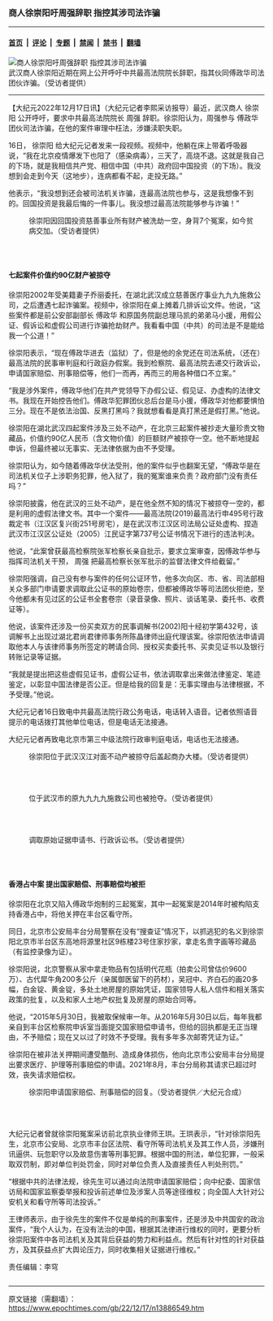### 商人徐崇阳吁周强辞职 指控其涉司法诈骗

---

#### [首页](../../../..?n13886549) &nbsp;|&nbsp; [评论](../../../../../epoch-comment?n13886549) &nbsp;|&nbsp; [专题](../../../../../epoch-special?n13886549) &nbsp;|&nbsp; [禁闻](../../../../../epoch-news?n13886549) &nbsp;|&nbsp; [禁书](../../../../../books?n13886549) &nbsp;|&nbsp; [翻墙](https://github.com/gfw-breaker/nogfw/blob/master/README.md?n13886549)


<div><img alt="商人徐崇阳吁周强辞职 指控其涉司法诈骗" class="attachment-djy_600_400 size-djy_600_400 wp-post-image" src="https://i.epochtimes.com/assets/uploads/2022/12/id13886575-FotoJet-3-600x400.jpg"/>
<div class="caption">
 武汉商人徐崇阳近期在网上公开呼吁中共最高法院院长辞职，指其伙同傅政华司法团伙诈骗。（受访者提供）
</div></div><hr/><div class="post_content" id="artbody" itemprop="articleBody">
 <!-- article content begin -->
 <p>
  【大纪元2022年12月17日讯】（大纪元记者李熙采访报导）最近，武汉商人
  <ok href="https://www.epochtimes.com/gb/tag/%E5%BE%90%E5%B4%87%E9%98%B3.html">
   徐崇阳
  </ok>
  公开呼吁，要求中共最高法院院长
  <ok href="https://www.epochtimes.com/gb/tag/%E5%91%A8%E5%BC%BA.html">
   周强
  </ok>
  辞职。徐崇阳认为，周强参与
  <ok href="https://www.epochtimes.com/gb/tag/%E5%82%85%E6%94%BF%E5%8D%8E.html">
   傅政华
  </ok>
  团伙司法诈骗，在他的案件审理中枉法，涉嫌渎职失职。
 </p>
 <p>
  16日，
  <ok href="https://www.epochtimes.com/gb/tag/%E5%BE%90%E5%B4%87%E9%98%B3.html">
   徐崇阳
  </ok>
  给大纪元记者发来一段视频。视频中，他躺在床上带着呼吸器说，“我在北京疫情爆发下也阳了（感染病毒），三天了，高烧不退。这就是我自己的下场，就是我相信共产党、相信中国（中共）政府回中国投资（的下场）。我没想到会走到今天（这地步），连病都看不起，走投无路。”
 </p>
 <p>
  他表示，“我没想到还会被司法机关诈骗，连最高法院也参与，这是我想像不到的。回国投资是我最后悔的一件事儿。我没想过最高法院能够参与诈骗！”
 </p>
 <figure aria-describedby="caption-attachment-13886592" class="wp-caption aligncenter" id="attachment_13886592" style="width: 450px">
  <ok href="https://i.epochtimes.com/assets/uploads/2022/12/id13886592-FotoJet-9.jpg" target="_blank">
   <img alt="" class="size-medium wp-image-13886592" src="https://i.epochtimes.com/assets/uploads/2022/12/id13886592-FotoJet-9-450x300.jpg"/>
  </ok>
  <br/><figcaption class="wp-caption-text" id="caption-attachment-13886592">
   徐崇阳因回国投资慈善事业所有财产被洗劫一空，身背7个冤案，如今贫病交加。（受访者提供）
  </figcaption><br/>
 </figure><br/>
 <h4>
  七起案件价值约90亿财产被掠夺
 </h4>
 <p>
  徐崇阳2002年受美籍妻子乔丽委托，在湖北武汉成立慈善医疗事业九九九施救公司，之后遭遇七起诈骗案。视频中，徐崇阳在桌上摊着几排诉讼文件。他说，“这些案件都是前公安部副部长
  <ok href="https://www.epochtimes.com/gb/tag/%E5%82%85%E6%94%BF%E5%8D%8E.html">
   傅政华
  </ok>
  和原国务院副总理马凯的弟弟马小援，用假公证、假诉讼和虚假公司进行诈骗抢劫财产。我看看中国（中共）的司法是不是能给我一个公道！”
 </p>
 <p>
  徐崇阳表示，“现在傅政华进去（监狱）了，但是他的余党还在司法系统，（还在）最高法院的民事审判庭和行政庭办假案。我到检察院、最高法院去递交行政诉讼，申请国家赔偿、刑事赔偿等，他们一而再，再而三的用各种借口不立案。”
 </p>
 <p>
  “我是涉外案件，傅政华他们在共产党领导下办假公证、假见证、办虚构的法律文书。我现在开始控告他们。傅政华犯罪团伙总后台是马小援，傅政华对他都要惧怕三分。现在不是依法治国、反黑打黑吗？我就想看看是真打黑还是假打黑。”他说。
 </p>
 <p>
  徐崇阳在湖北武汉四起案件涉及三处不动产，在北京三起案件被抄走大量珍贵文物藏品，价值约90亿人民币（含文物价值）的巨额财产被掠夺一空。他不断地提起申诉，但最终被以无事实、无法律依据为由不予受理。
 </p>
 <p>
  徐崇阳认为，如今随着傅政华伏法受刑，他的案件似乎也翻案无望，“傅政华是在司法机关位子上涉职务犯罪，他入狱了，我的冤案谁来负责？政府部门没有责任吗？”
 </p>
 <p>
  徐崇阳披露，他在武汉的三处不动产，是在他全然不知的情况下被掠夺一空的，都是利用的虚假法律文书。其中一个案件——最高法院(2019)最高法行申495号行政裁定书（江汉区复兴街251号房宅），是在武汉市江汉区司法局公证处虚构、捏造武汉市江汉区公证处（2005）江民证字第737号公证书情况下进行的违法判决。
 </p>
 <p>
  他说，“此案曾获最高检察院张军检察长亲自批示，要求立案审查，因傅政华参与指挥司法机关干预，
  <ok href="https://www.epochtimes.com/gb/tag/%E5%91%A8%E5%BC%BA.html">
   周强
  </ok>
  把最高检察长张军批示的监督法律文件给截留。”
 </p>
 <p>
  徐崇阳强调，自己没有参与案件的任何公证环节，他多次向区、市、省、司法部相关众多部门申请要求调取此公证书的原始卷宗，但都被傅政华等司法团伙拒绝，至今他都未有见过区的公证书全套卷宗（录音录像、照片、谈话笔录、委托书、收费证等）。
 </p>
 <p>
  他说，该案件还涉及一份买卖双方的民事调解书(2002)阳十经初学第432号，该调解书上出现过湖北君尚君律师事务所陈晶律师出庭代理该案。徐崇阳依法申请调取他本人与该律师事务所签定的聘请合同、授权买卖委托书、买卖见证书以及银行转账记录等证据。
 </p>
 <p>
  “我就是提出把这些虚假见证书，虚假公证书，依法调取拿出来做法律鉴定、笔迹鉴定，以彰显中国法律是否公正。但是给我的回复是：无事实理由与法律根据，不予受理。”他说。
 </p>
 <p>
  大纪元记者16日致电中共最高法院行政公务电话，电话转入语音。记者依照语音提示的电话拨打其他单位电话，但是电话无法接通。
 </p>
 <p>
  大纪元记者再致电北京市第三中级法院行政审判庭电话，电话也无法接通。
 </p>
 <figure aria-describedby="caption-attachment-13886583" class="wp-caption aligncenter" id="attachment_13886583" style="width: 450px">
  <ok href="https://i.epochtimes.com/assets/uploads/2022/12/id13886583-S__3268614-450x253.jpg" target="_blank">
   <img alt="" class="size-medium wp-image-13886583" src="https://i.epochtimes.com/assets/uploads/2022/12/id13886583-S__3268614-450x253-450x253.jpg"/>
  </ok>
  <br/><figcaption class="wp-caption-text" id="caption-attachment-13886583">
   徐崇阳位于武汉汉江对面不动产被掠夺后盖起商办大楼。（受访者提供）
  </figcaption><br/>
 </figure><br/>
 <figure aria-describedby="caption-attachment-13886585" class="wp-caption aligncenter" id="attachment_13886585" style="width: 450px">
  <ok href="https://i.epochtimes.com/assets/uploads/2022/12/id13886585-FotoJet-8.jpg" target="_blank">
   <img alt="" class="size-medium wp-image-13886585" src="https://i.epochtimes.com/assets/uploads/2022/12/id13886585-FotoJet-8-450x300.jpg"/>
  </ok>
  <br/><figcaption class="wp-caption-text" id="caption-attachment-13886585">
   位于武汉市的原九九九九施救公司也被抢夺。（受访者提供）
  </figcaption><br/>
 </figure><br/>
 <figure aria-describedby="caption-attachment-13886578" class="wp-caption aligncenter" id="attachment_13886578" style="width: 450px">
  <ok href="https://i.epochtimes.com/assets/uploads/2022/12/id13886578-FotoJet-6.jpg" target="_blank">
   <img alt="" class="size-medium wp-image-13886578" src="https://i.epochtimes.com/assets/uploads/2022/12/id13886578-FotoJet-6-450x300.jpg"/>
  </ok>
  <br/><figcaption class="wp-caption-text" id="caption-attachment-13886578">
   调取原始证据申请书、行政诉讼书。（受访者提供）
  </figcaption><br/>
 </figure><br/>
 <h4>
  香港占中案 提出国家赔偿、刑事赔偿均被拒
 </h4>
 <p>
  徐崇阳在北京又陷入傅政华炮制的三起冤案，其中一起冤案是2014年时被构陷支持香港占中，将他关押在丰台区看守所。
 </p>
 <p>
  同日，北京市公安局丰台分局警察在没有“搜查证”情况下，以抓逃犯的名义到徐崇阳北京市半台区东高地将源里社区9栋楼23号住家抄家，拿走名贵字画等珍藏品（有监控录像为证）。
 </p>
 <p>
  徐崇阳说，北京警察从家中拿走物品有包括明代花瓶（拍卖公司曾估价9600万）、古代犀牛角200多公斤（亲属御医留下的药材），吴冠中、齐白石的画20多幅，白金锭、黄金锭，多处土地房屋的原始凭证，国家领导人私人信件和相关落实政策的批复，以及和家人土地产权批复及房屋的原始合同等。
 </p>
 <p>
  他说，“2015年5月30日，我被取保候审一年。从2016年5月30日以后，每年我都亲自到丰台区检察院申诉室当面提交国家赔偿申请书，但给的回执都是无正当理由，不予赔偿；现在又以过了时效不予受理。我有多年多次邮寄凭证为证。”
 </p>
 <p>
  徐崇阳在被非法关押期间遭受酷刑、造成身体损伤，他向北京市公安局丰台分局提出要求医疗、护理等刑事赔偿的申请。2021年8月，丰台分局称其请求已超过时效，丧失请求赔偿权。
 </p>
 <figure aria-describedby="caption-attachment-13886580" class="wp-caption aligncenter" id="attachment_13886580" style="width: 450px">
  <ok href="https://i.epochtimes.com/assets/uploads/2022/12/id13886580-FotoJet-7.jpg" target="_blank">
   <img alt="" class="size-medium wp-image-13886580" src="https://i.epochtimes.com/assets/uploads/2022/12/id13886580-FotoJet-7-450x300.jpg"/>
  </ok>
  <br/><figcaption class="wp-caption-text" id="caption-attachment-13886580">
   徐崇阳申请国家赔偿、刑事赔偿的回复。（受访者提供／大纪元合成）
  </figcaption><br/>
 </figure><br/>
 <p>
  大纪元记者曾就徐崇阳冤案采访前北京执业律师王珙。王珙表示，“针对徐崇阳先生，北京市公安局、北京市丰台区法院、看守所等司法机关及其工作人员，涉嫌刑讯逼供、玩忽职守以及故意伤害等刑事犯罪。根据中国的刑法，单位犯罪，一般采取双罚制，即对单位判处罚金，同时对单位负责人及直接责任人判处刑罚。”
 </p>
 <p>
  “根据中共的法律法规，徐先生可以通过向法院申请国家赔偿；向中纪委、国家信访局和国家监察委举报和投诉前述单位及涉案人员等途径维权；向全国人大针对公安机关和看守所等司法投诉。”
 </p>
 <p>
  王律师表示，由于徐先生的案件不仅是单纯的刑事案件，还是涉及中共国安的政治案件，“我个人认为，在没有法治的中国，根据其法律进行维权的同时，更要分析徐崇阳案件中各司法机关及其背后获益的势力和利益点。然后有针对性的针对获益方，及其获益点扩大舆论压力，同时收集相关证据进行维权。”
 </p>
 <p>
  责任编辑：李穹
 </p>
 <!-- article content end -->
 <div id="below_article_ad">
 </div>
</div>


<img src='http://gfw-breaker.win/epoch-news/pages/ncid280/n13886549.md' width='0px' height='0px'/>

---

原文链接（需翻墙）：https://www.epochtimes.com/gb/22/12/17/n13886549.htm